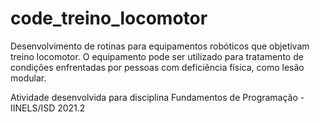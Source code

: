 # code_treino_locomotor

Desenvolvimento de rotinas para equipamentos robóticos que objetivam treino locomotor.
O equipamento pode ser utilizado para tratamento de condições enfrentadas por pessoas com deficiência física, como lesão modular.

Atividade desenvolvida para disciplina Fundamentos de Programação - IINELS/ISD 2021.2
